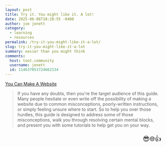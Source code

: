 ```yaml
---
layout: post
title: Try it. You might like it. A lot!
date: 2025-06-06T10:28:55 -0400
author: joe jenett
category:
  - learning
  - resources
permalink: /try-it-you-might-like-it-a-lot/
slug: try-it-you-might-like-it-a-lot
summary: easier than you might think
comments:
  host: toot.community
  username: jenett
  id: 114637053724662134
---
```

<a title="You Can Make A Website" href="https://osteophage.neocities.org/essays/you-can-make-a-website">You Can Make A Website</a>
<blockquote>
<p>
If you have any doubts, then you're the target audience of this guide. Many people hesitate or even write off the possibility of making a website due to common misconceptions, poorly-written instructions, or simply feeling unsure where to start. So to help you over those hurdles, this guide is designed to address some of those misconceptions, walk you through resolving certain mental blocks, and present you with some tutorials to help get you on your way. 
</p>
</blockquote>
<p style="font-size:1.5em;filter:grayscale(0.8);text-align:right;">
😎🌐👍
</p>
<a href="https://brid.gy/publish/mastodon"></a>